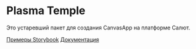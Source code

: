 # Plasma Temple

Это устаревший пакет для создания CanvasApp на платформе Салют.

[Примеры Storybook](https://plasma.sberdevices.ru/temple-archive/temple-storybook/?path=/docs/card--default)
[Документация](https://plasma.sberdevices.ru/temple-archive/temple/)
